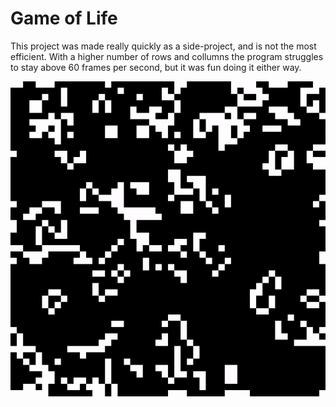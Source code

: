 # Game of Life

This project was made really quickly as a side-project, and is not the most efficient. With a higher number of rows and collumns the program struggles to stay above 60 frames per second, but it was fun doing it either way.

![GameOfLife](http://raw.githubusercontent.com/limepixl/GameOfLife/master/gifs/GameOfLife.gif)
